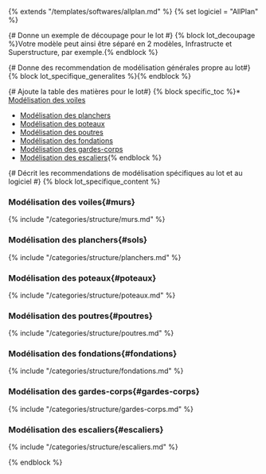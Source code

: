 {% extends "/templates/softwares/allplan.md" %}
{% set logiciel = "AllPlan" %}

{# Donne un exemple de découpage pour le lot #}
{% block lot_decoupage %}Votre modèle peut ainsi être séparé en 2 modèles, Infrastructe et Superstructure, par exemple.{% endblock %}

{# Donne des recommendation de modélisation générales propre au lot#}
{% block lot_specifique_generalites %}{% endblock %}

{# Ajoute la table des matières pour le lot#}
{% block specific_toc %}* [Modélisation des voiles](#murs)
* [Modélisation des planchers](#sols)
* [Modélisation des poteaux](#poteaux)
* [Modélisation des poutres](#poutres)
* [Modélisation des fondations](#fondations)
* [Modélisation des gardes-corps](#gardes-corps)
* [Modélisation des escaliers](#escaliers){% endblock %}

{# Décrit les recommendations de modélisation spécifiques au lot et au logiciel #}
{% block lot_specifique_content %}

### Modélisation des voiles{#murs}

{% include "/categories/structure/murs.md"  %}

### Modélisation des planchers{#sols}

{% include "/categories/structure/planchers.md"  %}

### Modélisation des poteaux{#poteaux}

{% include "/categories/structure/poteaux.md"  %}

### Modélisation des poutres{#poutres}

{% include "/categories/structure/poutres.md"  %}

### Modélisation des fondations{#fondations}

{% include "/categories/structure/fondations.md"  %}

### Modélisation des gardes-corps{#gardes-corps}

{% include "/categories/structure/gardes-corps.md"  %}

### Modélisation des escaliers{#escaliers}

{% include "/categories/structure/escaliers.md"  %}

{% endblock %}